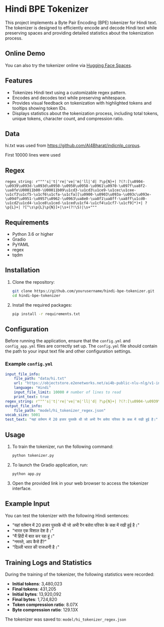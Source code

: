 # Hindi BPE Tokenizer

This project implements a Byte Pair Encoding (BPE) tokenizer for Hindi text. The tokenizer is designed to efficiently encode and decode Hindi text while preserving spaces and providing detailed statistics about the tokenization process.

## Online Demo

You can also try the tokenizer online via [Hugging Face Spaces](https://huggingface.co/spaces/peeyushsinghal/hindi-tokenizer-bpe).

## Features

- Tokenizes Hindi text using a customizable regex pattern.
- Encodes and decodes text while preserving whitespace.
- Provides visual feedback on tokenization with highlighted tokens and tooltips showing token IDs.
- Displays statistics about the tokenization process, including total tokens, unique tokens, character count, and compression ratio.

## Data
hi.txt was used from https://github.com/AI4Bharat/indicnlp_corpus.

First 10000 lines were used

## Regex
```
regex_string: r"""'s|'t|'re|'ve|'m|'ll|'d| ?\p{N}+| ?(?:[\u0904-\u0939\u093d-\u093d\u0950-\u0950\u0958-\u0961\u0970-\u097f\ua8f2-\ua8fe\U00011b00-\U00011b09\u1cd3-\u1cd3\u1ce9-\u1cec\u1cee-\u1cf3\u1cf5-\u1cf6\u1cfa-\u1cfa][\u0900-\u0903\u093a-\u093c\u093e-\u094f\u0951-\u0957\u0962-\u0963\ua8e0-\ua8f1\ua8ff-\ua8ff\u1cd0-\u1cd2\u1cd4-\u1ce8\u1ced-\u1ced\u1cf4-\u1cf4\u1cf7-\u1cf9]*)+| ?\p{L}+| ?[^\s\p{L}\p{N}]+|\s+(?!\S)|\s+"""
```


## Requirements

- Python 3.6 or higher
- Gradio
- PyYAML
- regex
- tqdm

## Installation

1. Clone the repository:

   ```bash
   git clone https://github.com/yourusername/hindi-bpe-tokenizer.git
   cd hindi-bpe-tokenizer
   ```

2. Install the required packages:

   ```bash
   pip install -r requirements.txt
   ```

## Configuration

Before running the application, ensure that the `config.yml` and `config_app.yml` files are correctly set up. The `config.yml` file should contain the path to your input text file and other configuration settings.

### Example `config.yml`
```yaml
input_file_info:
    file_path: "data/hi.txt"
    url: "https://objectstore.e2enetworks.net/ai4b-public-nlu-nlg/v1-indiccorp/hi.txt"
    language: "Hindi"
    input_file_limit: 10000 # number of lines to read
    print_text: true
regex_string: r"""'s|'t|'re|'ve|'m|'ll|'d| ?\p{N}+| ?(?:[\u0904-\u0939\u093d-\u093d\u0950-\u0950\u0958-\u0961\u0970-\u097f\ua8f2-\ua8fe\U00011b00-\U00011b09\u1cd3-\u1cd3\u1ce9-\u1cec\u1cee-\u1cf3\u1cf5-\u1cf6\u1cfa-\u1cfa][\u0900-\u0903\u093a-\u093c\u093e-\u094f\u0951-\u0957\u0962-\u0963\ua8e0-\ua8f1\ua8ff-\ua8ff\u1cd0-\u1cd2\u1cd4-\u1ce8\u1ced-\u1ced\u1cf4-\u1cf4\u1cf7-\u1cf9])+| ?\p{L}+| ?[^\s\p{L}\p{N}]+|\s+(?!\S)|\s+"""
output_file_info:
    file_path: "model/hi_tokenizer_regex.json"
vocab_size: 5001
test_text: "यहां वर्तमान में 20 हजार पुस्तकें थी जो अभी रैन बसेरा परिसर के कक्ष में रखी हुई है।"
```

## Usage

1. To train the tokenizer, run the following command:

   ```bash
   python tokenizer.py
   ```

2. To launch the Gradio application, run:

   ```bash
   python app.py
   ```

3. Open the provided link in your web browser to access the tokenizer interface.

## Example Input

You can test the tokenizer with the following Hindi sentences:

- "यहां वर्तमान में 20 हजार पुस्तकें थी जो अभी रैन बसेरा परिसर के कक्ष में रखी हुई है।"
- "भारत एक विशाल देश है।"
- "मैं हिंदी में बात कर रहा हूं।"
- "नमस्ते, आप कैसे हैं?"
- "दिल्ली भारत की राजधानी है।"

## Training Logs and Statistics

During the training of the tokenizer, the following statistics were recorded:

- **Initial tokens**: 3,480,023
- **Final tokens**: 431,205
- **Initial bytes**: 13,920,092
- **Final bytes**: 1,724,820
- **Token compression ratio**: 8.07X
- **Byte compression ratio**: 129.13X

The tokenizer was saved to: `model/hi_tokenizer_regex.json`




